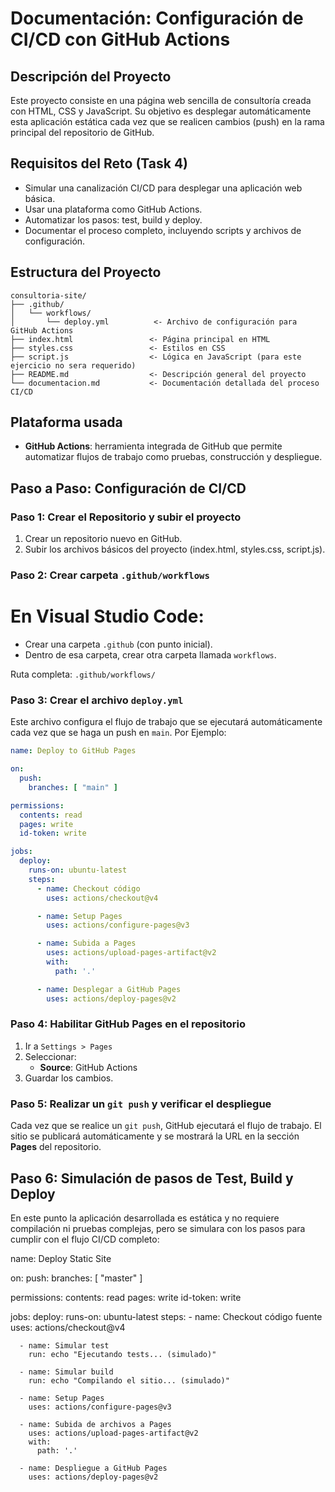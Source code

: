 # Documentación: Configuración de CI/CD con GitHub Actions

## Descripción del Proyecto

Este proyecto consiste en una página web sencilla de consultoría creada con HTML, CSS y JavaScript. Su objetivo es desplegar automáticamente esta aplicación estática cada vez que se realicen cambios (push) en la rama principal del repositorio de GitHub.

## Requisitos del Reto (Task 4)

- Simular una canalización CI/CD para desplegar una aplicación web básica.
- Usar una plataforma como GitHub Actions.
- Automatizar los pasos: test, build y deploy.
- Documentar el proceso completo, incluyendo scripts y archivos de configuración.

## Estructura del Proyecto

```
consultoria-site/
├── .github/
│   └── workflows/
│       └── deploy.yml          <- Archivo de configuración para GitHub Actions
├── index.html                 <- Página principal en HTML
├── styles.css                 <- Estilos en CSS
├── script.js                  <- Lógica en JavaScript (para este ejercicio no sera requerido)
├── README.md                  <- Descripción general del proyecto
└── documentacion.md           <- Documentación detallada del proceso CI/CD
```

## Plataforma usada

- **GitHub Actions**: herramienta integrada de GitHub que permite automatizar flujos de trabajo como pruebas, construcción y despliegue.


## Paso a Paso: Configuración de CI/CD

### Paso 1: Crear el Repositorio y subir el proyecto

1. Crear un repositorio nuevo en GitHub.
2. Subir los archivos básicos del proyecto (index.html, styles.css, script.js).

### Paso 2: Crear carpeta `.github/workflows`

# En Visual Studio Code:

- Crear una carpeta `.github` (con punto inicial).
- Dentro de esa carpeta, crear otra carpeta llamada `workflows`.

Ruta completa: `.github/workflows/`

### Paso 3: Crear el archivo `deploy.yml`

Este archivo configura el flujo de trabajo que se ejecutará automáticamente cada vez que se haga un push en `main`. Por Ejemplo:

```yaml
name: Deploy to GitHub Pages

on:
  push:
    branches: [ "main" ]

permissions:
  contents: read
  pages: write
  id-token: write

jobs:
  deploy:
    runs-on: ubuntu-latest
    steps:
      - name: Checkout código
        uses: actions/checkout@v4

      - name: Setup Pages
        uses: actions/configure-pages@v3

      - name: Subida a Pages
        uses: actions/upload-pages-artifact@v2
        with:
          path: '.'

      - name: Desplegar a GitHub Pages
        uses: actions/deploy-pages@v2
```

### Paso 4: Habilitar GitHub Pages en el repositorio

1. Ir a `Settings > Pages`
2. Seleccionar:
   - **Source**: GitHub Actions
3. Guardar los cambios.

### Paso 5: Realizar un `git push` y verificar el despliegue

Cada vez que se realice un  `git push`, GitHub ejecutará el flujo de trabajo. El sitio se publicará automáticamente y se mostrará la URL en la sección **Pages** del repositorio.


## Paso 6: Simulación de pasos de Test, Build y Deploy

En este punto la aplicación desarrollada es estática y no requiere compilación ni pruebas complejas, pero se simulara con los  pasos para cumplir con el flujo CI/CD completo:

name: Deploy Static Site

on:
  push:
    branches: [ "master" ]

permissions:
  contents: read
  pages: write
  id-token: write

jobs:
  deploy:
    runs-on: ubuntu-latest
    steps:
      - name: Checkout código fuente
        uses: actions/checkout@v4

      - name: Simular test
        run: echo "Ejecutando tests... (simulado)"

      - name: Simular build
        run: echo "Compilando el sitio... (simulado)"

      - name: Setup Pages
        uses: actions/configure-pages@v3

      - name: Subida de archivos a Pages
        uses: actions/upload-pages-artifact@v2
        with:
          path: '.'

      - name: Despliegue a GitHub Pages
        uses: actions/deploy-pages@v2


